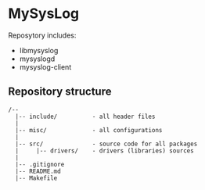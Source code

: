 # MySysLog

Reposytory includes:
 - libmysyslog
 - mysyslogd
 - mysyslog-client


## Repository structure

```
/--
  |-- include/          - all header files
  |
  |-- misc/             - all configurations
  |
  |-- src/              - source code for all packages
  |     |-- drivers/    - drivers (libraries) sources
  |
  |-- .gitignore
  |-- README.md
  |-- Makefile
```

